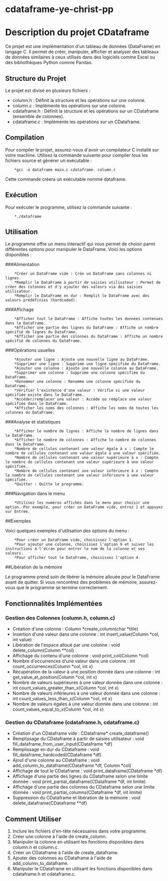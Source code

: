# cdataframe-ye-christ-pp

# Description du projet CDataframe

Ce projet est une implémentation d'un tableau de données (DataFrame) en langage C. Il permet de créer, manipuler, afficher et analyser des tableaux de données similaires à ceux utilisés dans des logiciels comme Excel ou des bibliothèques Python comme Pandas.

## Structure du Projet

Le projet est divisé en plusieurs fichiers :

* column.h : Définit la structure et les opérations sur une colonne.
* column.c : Implémente les opérations sur une colonne.
* cdataframe.h : Définit la structure et les opérations sur un CDataframe (ensemble de colonnes).
* cdataframe.c : Implémente les opérations sur un CDataframe.

## Compilation

Pour compiler le projet, assurez-vous d'avoir un compilateur C installé sur votre machine. Utilisez la commande suivante pour compiler tous les fichiers source et générer un exécutable :

        *gcc -o dataframe main.c cdataframe. column.c
        
Cette commande créera un exécutable nommé dataframe.

## Exécution

Pour exécuter le programme, utilisez la commande suivante :

        *./dataframe

## Utilisation

Le programme offre un menu interactif qui vous permet de choisir parmi différentes options pour manipuler le DataFrame. Voici les options disponibles :

###Alimentation

        *Créer un DataFrame vide : Crée un DataFrame sans colonnes ni lignes.
        *Remplir le DataFrame à partir de saisies utilisateur : Permet de créer des colonnes et d'y ajouter des valeurs via des saisies utilisateur.
        *Remplir le DataFrame en dur : Remplit le DataFrame avec des valeurs prédéfinies (hardcoded).
        
###Affichage

        *Afficher tout le DataFrame : Affiche toutes les données contenues dans le DataFrame.
        *Afficher une partie des lignes du DataFrame : Affiche un nombre spécifié de lignes du DataFrame.
        *Afficher une partie des colonnes du DataFrame : Affiche un nombre spécifié de colonnes du DataFrame.
        
###Opérations usuelles

        *Ajouter une ligne : Ajoute une nouvelle ligne au DataFrame.
        *Supprimer une ligne : Supprime une ligne spécifiée du DataFrame.
        *Ajouter une colonne : Ajoute une nouvelle colonne au DataFrame.
        *Supprimer une colonne : Supprime une colonne spécifiée du DataFrame.
        *Renommer une colonne : Renomme une colonne spécifiée du DataFrame.
        *Vérifier l'existence d'une valeur : Vérifie si une valeur spécifiée existe dans le DataFrame.
        *Accéder/remplacer une valeur : Accède ou remplace une valeur spécifiée dans le DataFrame.
        *Afficher les noms des colonnes : Affiche les noms de toutes les colonnes du DataFrame.
        
###Analyse et statistiques

        *Afficher le nombre de lignes : Affiche le nombre de lignes dans le DataFrame.
        *Afficher le nombre de colonnes : Affiche le nombre de colonnes dans le DataFrame.
        *Nombre de cellules contenant une valeur égale à x : Compte le nombre de cellules contenant une valeur égale à une valeur spécifiée.
        *Nombre de cellules contenant une valeur supérieure à x : Compte le nombre de cellules contenant une valeur supérieure à une valeur spécifiée.
        *Nombre de cellules contenant une valeur inférieure à x : Compte le nombre de cellules contenant une valeur inférieure à une valeur spécifiée.
        *Quitter : Quitte le programme.

###Navigation dans le menu

        *Utilisez les numéros affichés dans le menu pour choisir une option. Par exemple, pour créer un DataFrame vide, entrez 1 et appuyez sur Entrée.

##Exemples

Voici quelques exemples d'utilisation des options du menu :

        *Pour créer un DataFrame vide, choisissez l'option 1.
        *Pour ajouter une colonne, choisissez l'option 9 et suivez les instructions à l'écran pour entrer le nom de la colonne et ses valeurs.
        *Pour afficher tout le DataFrame, choisissez l'option 4.
        
##Libération de la mémoire

Le programme prend soin de libérer la mémoire allouée pour le DataFrame avant de quitter. Si vous rencontrez des problèmes de mémoire, assurez-vous que le programme se termine             correctement.

## Fonctionnalités Implémentées

### Gestion des Colonnes (column.h, column.c)

* Création d'une colonne : Column *create_column(char *title)
* Insertion d'une valeur dans une colonne : int insert_value(Column *col, int value)
* Libération de l'espace alloué par une colonne : void delete_column(Column **col)
* Affichage du contenu d'une colonne : void print_col(Column *col)
* Nombre d'occurrences d'une valeur dans une colonne : int count_occurrences(Column *col, int x)
* Récupération de la valeur à une position donnée dans une colonne : int get_value_at_position(Column *col, int x)
* Nombre de valeurs supérieures à une valeur donnée dans une colonne : int count_values_greater_than_x(Column *col, int x)
* Nombre de valeurs inférieures à une valeur donnée dans une colonne : int count_values_less_than_x(Column *col, int x)
* Nombre de valeurs égales à une valeur donnée dans une colonne : int count_values_equal_to_x(Column *col, int x)

### Gestion du CDataframe (cdataframe.h, cdataframe.c)

* Création d'un CDataframe vide : CDataframe* create_dataframe()
* Remplissage du CDataframe à partir de saisies utilisateur : void fill_dataframe_from_user_input(CDataframe *df)
* Remplissage en dur du CDataframe : void fill_dataframe_hardcoded(CDataframe *df)
* Ajout d'une colonne au CDataframe : void add_column_to_dataframe(CDataframe *df, Column *col)
* Affichage de tout le CDataframe : void print_dataframe(CDataframe *df)
* Affichage d'une partie des lignes du CDataframe selon une limite donnée : void print_partial_dataframe(CDataframe *df, int limite)
* Affichage d'une partie des colonnes du CDataframe selon une limite donnée : void print_partial_columns(CDataframe *df, int limite)
* Suppression du CDataframe et libération de la mémoire : void delete_dataframe(CDataframe **df)

## Comment Utiliser

1. Inclure les fichiers d'en-tête nécessaires dans votre programme.
2. Créer une colonne à l'aide de create_column.
3. Manipuler la colonne en utilisant les fonctions disponibles dans column.h et column.c.
4. Créer un CDataframe à l'aide de create_dataframe.
5. Ajouter des colonnes au CDataframe à l'aide de add_column_to_dataframe.
6. Manipuler le CDataframe en utilisant les fonctions disponibles dans cdataframe.h et cdataframe.c.
